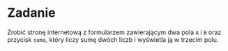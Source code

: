 # Zadanie

Zrobić stronę internetową z formularzem zawierającym dwa pola `A` i `B` oraz przycisk `suma`, który liczy sumę dwóch liczb i wyświetla ją w trzecim polu.


